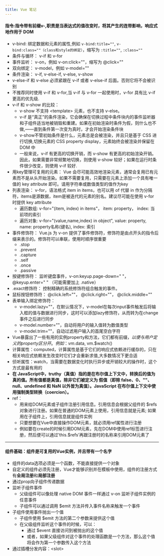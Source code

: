 ```yaml
---
title: Vue 笔记
---
```


#### 指令:指令带有前缀v-,职责是当表达式的值改变时，将其产生的连带影响，响应式地作用于 DOM
- v-bind: 绑定数据和元素的属性,例如 ` v-bind:title="" `, `v-bind:class=""（class和style的绑定）`，缩写为 `:title=""`, `:class=""`
- 条件与循环： v-if 和 v-for
- 事件监听： v-on，例如 v-on:click=""，缩写为 @click=""
- 双向绑定： v-model，例如 v-model=""
- 条件渲染： v-if, v-else-if, v-else, v-show
- v-else-if 和 v-else 必须紧跟在 v-if 或者 v-else-if 后面。否则它将不会被识别
- 不推荐同时使用 v-if 和 v-for,当 v-if 与 v-for 一起使用时，v-for 具有比 v-if 更高的优先级.
- v-if 和 v-show 的比较：
   - v-show 不支持 \<template> 元素，也不支持 v-else。
   	- v-if 是“真正”的条件渲染，它会确保在切换过程中条件块内的事件监听器和子组件适当地被销毁和重建。如果在初始渲染时条件为假，则什么也不做,——直到条件第一次变为真时，才会开始渲染条件块
   	- v-show不管初始条件是什么，元素总是会被渲染，并且只是基于 CSS 进行切换,切换元素的 CSS property display，元素始终会被渲染并保留在 DOM 中
   	- 一般来说，v-if 有更高的切换开销，而 v-show 有更高的初始渲染开销。因此，如果需要非常频繁地切换，则使用 v-show 较好；如果在运行时条件很少改变，则使用 v-if 较好.
- 用key管理可复用的元素： Vue 会尽可能高效地渲染元素，通常会复用已有元素而不是从头开始渲染。如果不需要复用，只需要在元素上添加一个具有唯一值的 key attribute 即可。请用字符串或数值类型的值作为key
- 列表渲染： v-for，语法格式 item in items，也可以用 of 代替 in 作为分隔符，items是源数据，item是被迭代的元素的别名。建议尽可能在使用 v-for 时提供 key attribute
   - 遍历数组: v-for="(item, index) in items"， item: property， index: 当前项的索引
   - 遍历对象: v-for="(value,name,index) in object", value: property, name: property名称(键名), index: 索引
- 事件修饰符： Vue.js 为 v-on 提供了事件修饰符，修饰符是由点开头的指令后缀来表示的。修饰符可以串联，使用时顺序很重要
   - .stop
   - .prevent
   - .capture
   - .self
   - .once
   - .passive
- 按键修饰符： 监听键盘事件，v-on:keyup.page-down=" "， @keyup.enter=" " （可能需要加上 .native）
- .exact修饰符： 控制精确的系统修饰符组合触发的事件。
- 鼠标按钮修饰符： @click.left=""， @click.right=""， @click.middle=""
- 表单输入绑定修饰符：
   - v-model.lazy=""，在默认情况下，v-model在每次input事件触发后将输入框的值与数据进行同步，这时可以添加lazy修饰符，从而转为在change事件之后进行同步
   - v-model.number=""，自动将用户的输入值转为数值类型
   - v-model.trim=""，自动过滤用户输入的首尾空白字符
- Vue暴露出了一些有用的实例property和方法，它们都有前缀$，以便与用户定义的property区分开。 例如： vm.$data, vm.$watch()
- 计算属性：computed，计算属性是基于它们的响应式依赖进行缓存的，只在相关响应式依赖发生改变时它们才会重新求值,大多数情况下更合适
- 侦听属性：watch，当需要在数据变化时执行异步或开销较大的操作时，这个方式是最有用的
- **在 JavaScript中，truthy（真值）指的是在布尔值上下文中，转换后的值为真的值。所有值都是真值，除非它们被定义为 假值（即除 false、0、""、null、undefined 和 NaN 以外皆为真值）。JavaScript 在布尔值上下文中使用强制类型转换（coercion）。**
- ref：
   - 用来给DOM元素或子组件注册引用信息。引用信息会根据父组件的 $refs 对象进行注册。如果在普通的DOM元素上使用，引用信息就是元素; 如果用在子组件上，引用信息就是组件实例
   - 只要想要在Vue中直接操作DOM元素，就必须用ref属性进行注册
   - 例如要在create的时候引用DOM元素，先在DOM中使用ref标签进行注册，然后便可以通过’this.$refs’再跟注册时的名称来引用DOM元素了

***

#### 组件基础：组件是可复用的Vue实例，并且带有一个名字
- 组件的data选项必须是一个函数，不能直接提供一个对象
- 自定义的组件必须先注册，Vue才能够识别并在模板中使用，组件的注册方式有**全局注册**和**局部注册**
- 通过prop向子组件传递数据
- 监听子组件事件
   - 父级组件可以像处理 native DOM 事件一样通过 v-on 监听子组件实例的任意事件
   - 子组件可以通过调用 $emit 方法并传入事件名称来触发一个事件
- 子组件使用事件抛出一个值
   - 子组件使用 $emit 方法的第二个参数来提供这个值
   - 在父级组件监听这个事件的时候，可以：
      - 通过 $event 直接访问到被抛出的这个值
      - 或者，如果父级组件对这个事件的处理函数是一个方法，那么这个值将会作为第一个参数传入这个方法
- 通过插槽分发内容：\<slot>
